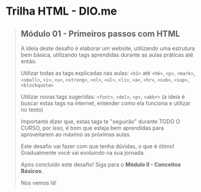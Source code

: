 # Trilha HTML - DIO.me


>## Módulo 01 - Primeiros passos com HTML
>
>A ideia deste desafio é elaborar um website, utilizando uma estrutura bem básica, utilizando tags aprendidas durante as aulas práticas até então.
>
>Utilizar todas as tags explicadas nas aulas: `<h1>` até `<h6>`, `<p>`, `<mark>`, `<small>`, `<i>`, `<u>`, `<strong>`, `<ol>`, `<ul>`, `<li>`, `<a>`, `<hr>`, `<sub>`, `<sup>`, `<blockquote>`
>
>Utilizar novas tags sugeridas: `<font>`, `<del>`, `<p>`, `<abbr>` (a ideia é buscar estas tags na internet, entender como ela funciona e utilizar no texto)
>
>Importante dizer que, estas tags te "seguirão" durante TODO O CURSO, por isso, é bom que esteja bem aprendidas para aproveitarem ao máximo as próximas aulas.
>
>Este desafio vai fazer com que tenha dúvidas, o que é ótimo! Gradualmente você vai evoluindo na sua jornada.
>
>Após concluído este desafio! Siga para o **Módulo II - Conceitos Básicos**.
>
>Nos vemos lá!

